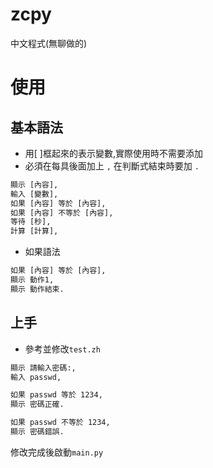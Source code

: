 # zcpy
中文程式(無聊做的)

# 使用
## 基本語法
- 用[ ]框起來的表示變數,實際使用時不需要添加
- 必須在每具後面加上 `,` 在判斷式結束時要加 `.`
```txt
顯示 [內容],
輸入 [變數],
如果 [內容] 等於 [內容],
如果 [內容] 不等於 [內容],
等待 [秒],
計算 [計算],

```

- 如果語法
```txt
如果 [內容] 等於 [內容],
顯示 動作1,
顯示 動作結束.
```

## 上手
- 參考並修改`test.zh`
```txt
顯示 請輸入密碼:,
輸入 passwd,

如果 passwd 等於 1234,
顯示 密碼正確.

如果 passwd 不等於 1234,
顯示 密碼錯誤.

```
修改完成後啟動`main.py`